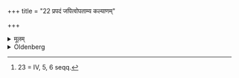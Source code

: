 +++
title = "22 प्रपदं जपित्वोपताम्य कल्याणम्"

+++

<details><summary>मूलम्</summary>

प्रपदं जपित्वोपताम्य कल्याणं ध्यायन् वैरूपाक्षमारभ्योच्छ्वसेत् २२
</details>

<details><summary>Oldenberg</summary>

23 [^fn_984]. He should murmur the Prapada formula (MB. II, 4, 5), hold his breath, fix his thoughts on something good, and should emit his breath when beginning the Virūpāksha formula (MB. II, 4, 6).

[^fn_984]: 23 = IV, 5, 6 seqq.
</details>
